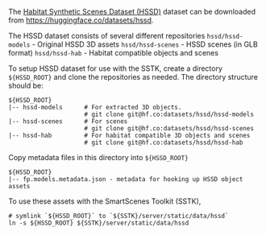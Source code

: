 The [Habitat Synthetic Scenes Dataset (HSSD)](https://3dlg-hcvc.github.io/hssd/) dataset can be downloaded from https://huggingface.co/datasets/hssd.

The HSSD dataset consists of several different repositories
`hssd/hssd-models` - Original HSSD 3D assets
`hssd/hssd-scenes` - HSSD scenes (in GLB format)
`hssd/hssd-hab` - Habitat compatible objects and scenes 

To setup HSSD dataset for use with the SSTK, create a directory `${HSSD_ROOT}` and clone the repositories as needed.
The directory structure should be:
```
${HSSD_ROOT}
|-- hssd-models      # For extracted 3D objects.  
                     # git clone git@hf.co:datasets/hssd/hssd-models
|-- hssd-scenes      # For scenes
                     # git clone git@hf.co:datasets/hssd/hssd-scenes
|-- hssd-hab         # For habitat compatible 3D objects and scenes
                     # git clone git@hf.co:datasets/hssd/hssd-hab
```

Copy metadata files in this directory into `${HSSD_ROOT}`
```
${HSSD_ROOT}
|-- fp.models.metadata.json - metadata for hooking up HSSD object assets
```

To use these assets with the SmartScenes Toolkit (SSTK), 
```
# symlink `${HSSD_ROOT}` to `${SSTK}/server/static/data/hssd`
ln -s ${HSSD_ROOT} ${SSTK}/server/static/data/hssd
```

